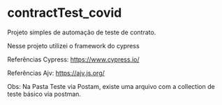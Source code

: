 # contractTest_covid
Projeto simples de automação de teste de contrato.

Nesse projeto utilizei o framework do cypress

Referências Cypress:
https://www.cypress.io/

Referências Ajv:
https://ajv.js.org/


Obs: 
Na Pasta Teste via Postam, existe uma arquivo com a collection de teste básico via postman.